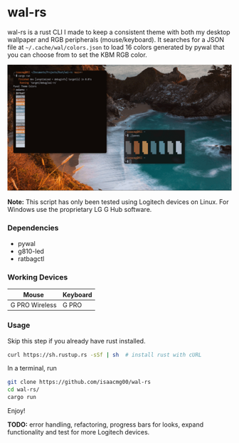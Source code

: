 # wal-rs
wal-rs is a rust CLI I made to keep a consistent theme with both my desktop wallpaper and RGB peripherals (mouse/keyboard). It searches for a JSON file at ```~/.cache/wal/colors.json``` to load 16 colors generated by pywal that you can choose from to set the KBM RGB color.

![](https://github.com/isaacmg00/wal-rs/blob/main/wal-rs-preview.gif)

**Note:** This script has only been tested using Logitech devices on Linux. For Windows use the proprietary LG G Hub software.

### Dependencies
  - pywal
  - g810-led
  - ratbagctl

### Working Devices

| Mouse | Keyboard |
| --------- | ------ |
| G PRO Wireless | G PRO |

### Usage
Skip this step if you already have rust installed.
```sh
curl https://sh.rustup.rs -sSf | sh  # install rust with cURL
```
In a terminal, run
```sh
git clone https://github.com/isaacmg00/wal-rs
cd wal-rs/
cargo run
```

Enjoy!




**TODO:** error handling, refactoring, progress bars for looks, expand functionality and test for more Logitech devices.
